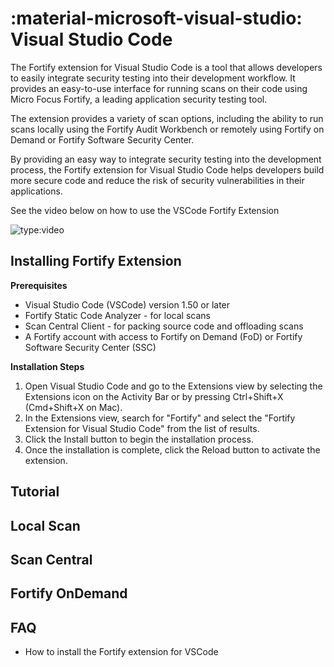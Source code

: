 # :material-microsoft-visual-studio: Visual Studio Code

The Fortify extension for Visual Studio Code is a tool that allows developers to easily integrate security testing into their development workflow. It provides an easy-to-use interface for running scans on their code using Micro Focus Fortify, a leading application security testing tool.

The extension provides a variety of scan options, including the ability to run scans locally using the Fortify Audit Workbench or remotely using Fortify on Demand or Fortify Software Security Center.

By providing an easy way to integrate security testing into the development process, the Fortify extension for Visual Studio Code helps developers build more secure code and reduce the risk of security vulnerabilities in their applications.

See the video below on how to use the VSCode Fortify Extension

![type:video](https://www.youtube.com/embed/6O_kN02pPrU)

## Installing Fortify Extension

**Prerequisites**

- Visual Studio Code (VSCode) version 1.50 or later
- Fortify Static Code Analyzer - for local scans
- Scan Central Client - for packing source code and offloading scans
- A Fortify account with access to Fortify on Demand (FoD) or Fortify Software Security Center (SSC)

**Installation Steps**

1. Open Visual Studio Code and go to the Extensions view by selecting the Extensions icon on the Activity Bar or by pressing Ctrl+Shift+X (Cmd+Shift+X on Mac).
2. In the Extensions view, search for "Fortify" and select the "Fortify Extension for Visual Studio Code" from the list of results.
3. Click the Install button to begin the installation process.
4. Once the installation is complete, click the Reload button to activate the extension.

## Tutorial

## Local Scan

## Scan Central

## Fortify OnDemand

## FAQ
- How to install the Fortify extension for VSCode

